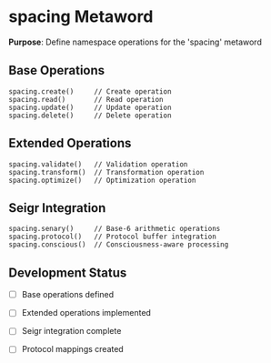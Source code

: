 # spacing Metaword

**Purpose**: Define namespace operations for the 'spacing' metaword

## Base Operations

```hyphos
spacing.create()     // Create operation
spacing.read()       // Read operation  
spacing.update()     // Update operation
spacing.delete()     // Delete operation
```

## Extended Operations

```hyphos
spacing.validate()   // Validation operation
spacing.transform()  // Transformation operation
spacing.optimize()   // Optimization operation
```

## Seigr Integration

```hyphos
spacing.senary()     // Base-6 arithmetic operations
spacing.protocol()   // Protocol buffer integration
spacing.conscious()  // Consciousness-aware processing
```

## Development Status

- [ ] Base operations defined
- [ ] Extended operations implemented  
- [ ] Seigr integration complete
- [ ] Protocol mappings created

